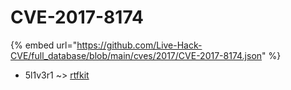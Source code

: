 # CVE-2017-8174
{% embed url="https://github.com/Live-Hack-CVE/full_database/blob/main/cves/2017/CVE-2017-8174.json" %}

* 5l1v3r1 ~> [rtfkit](https://www.alice-snow.ru/2017/database/cve-2017-8174/rtfkit-5l1v3r1)